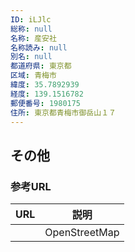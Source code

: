 ```yaml
---
ID: iLJlc
総称: null
名称: 産安社
名称読み: null
別名: null
都道府県: 東京都
区域: 青梅市
緯度: 35.7892939
経度: 139.1516782
郵便番号: 1980175
住所: 東京都青梅市御岳山１７
---
```


## その他

### 参考URL

| URL | 説明          |
| --- | ------------- |
|     | OpenStreetMap |
